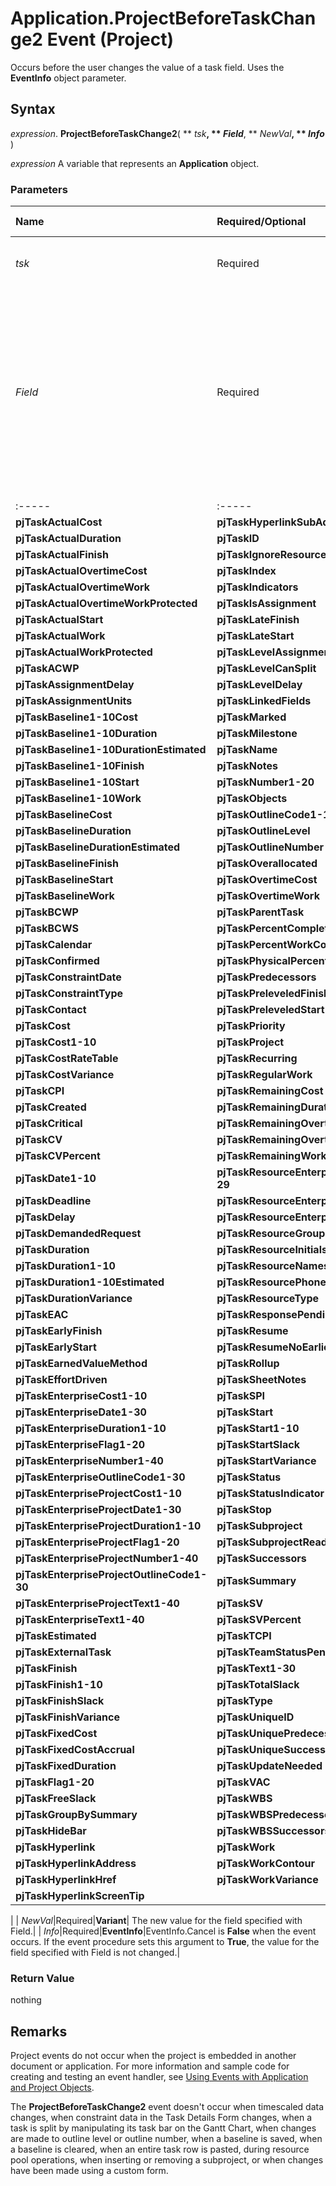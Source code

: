 
# Application.ProjectBeforeTaskChange2 Event (Project)

Occurs before the user changes the value of a task field. Uses the  **EventInfo** object parameter.


## Syntax

 _expression_. **ProjectBeforeTaskChange2**( ** _tsk_**, ** _Field_**, ** _NewVal_**, ** _Info_** )

 _expression_ A variable that represents an **Application** object.


### Parameters



|**Name**|**Required/Optional**|**Data Type**|**Description**|
|:-----|:-----|:-----|:-----|
| _tsk_|Required|**Task**|The task whose field is being changed.|
| _Field_|Required|**PjField**|The field being changed. If more than one field is changed by the user, the event is fired for each field changed. Can be one of the following  **PjField** constants:
|||
|:-----|:-----|
|**pjTaskActualCost**|**pjTaskHyperlinkSubAddress**|
|**pjTaskActualDuration**|**pjTaskID**|
|**pjTaskActualFinish**|**pjTaskIgnoreResourceCalendar**|
|**pjTaskActualOvertimeCost**|**pjTaskIndex**|
|**pjTaskActualOvertimeWork**|**pjTaskIndicators**|
|**pjTaskActualOvertimeWorkProtected**|**pjTaskIsAssignment**|
|**pjTaskActualStart**|**pjTaskLateFinish**|
|**pjTaskActualWork**|**pjTaskLateStart**|
|**pjTaskActualWorkProtected**|**pjTaskLevelAssignments**|
|**pjTaskACWP**|**pjTaskLevelCanSplit**|
|**pjTaskAssignmentDelay**|**pjTaskLevelDelay**|
|**pjTaskAssignmentUnits**|**pjTaskLinkedFields**|
|**pjTaskBaseline1-10Cost**|**pjTaskMarked**|
|**pjTaskBaseline1-10Duration**|**pjTaskMilestone**|
|**pjTaskBaseline1-10DurationEstimated**|**pjTaskName**|
|**pjTaskBaseline1-10Finish**|**pjTaskNotes**|
|**pjTaskBaseline1-10Start**|**pjTaskNumber1-20**|
|**pjTaskBaseline1-10Work**|**pjTaskObjects**|
|**pjTaskBaselineCost**|**pjTaskOutlineCode1-10**|
|**pjTaskBaselineDuration**|**pjTaskOutlineLevel**|
|**pjTaskBaselineDurationEstimated**|**pjTaskOutlineNumber**|
|**pjTaskBaselineFinish**|**pjTaskOverallocated**|
|**pjTaskBaselineStart**|**pjTaskOvertimeCost**|
|**pjTaskBaselineWork**|**pjTaskOvertimeWork**|
|**pjTaskBCWP**|**pjTaskParentTask**|
|**pjTaskBCWS**|**pjTaskPercentComplete**|
|**pjTaskCalendar**|**pjTaskPercentWorkComplete**|
|**pjTaskConfirmed**|**pjTaskPhysicalPercentComplete**|
|**pjTaskConstraintDate**|**pjTaskPredecessors**|
|**pjTaskConstraintType**|**pjTaskPreleveledFinish**|
|**pjTaskContact**|**pjTaskPreleveledStart**|
|**pjTaskCost**|**pjTaskPriority**|
|**pjTaskCost1-10**|**pjTaskProject**|
|**pjTaskCostRateTable**|**pjTaskRecurring**|
|**pjTaskCostVariance**|**pjTaskRegularWork**|
|**pjTaskCPI**|**pjTaskRemainingCost**|
|**pjTaskCreated**|**pjTaskRemainingDuration**|
|**pjTaskCritical**|**pjTaskRemainingOvertimeCost**|
|**pjTaskCV**|**pjTaskRemainingOvertimeWork**|
|**pjTaskCVPercent**|**pjTaskRemainingWork**|
|**pjTaskDate1-10**|**pjTaskResourceEnterpriseMultiValueCode20-29**|
|**pjTaskDeadline**|**pjTaskResourceEnterpriseOutlineCode1-29**|
|**pjTaskDelay**|**pjTaskResourceEnterpriseRBS**|
|**pjTaskDemandedRequest**|**pjTaskResourceGroup**|
|**pjTaskDuration**|**pjTaskResourceInitials**|
|**pjTaskDuration1-10**|**pjTaskResourceNames**|
|**pjTaskDuration1-10Estimated**|**pjTaskResourcePhonetics**|
|**pjTaskDurationVariance**|**pjTaskResourceType**|
|**pjTaskEAC**|**pjTaskResponsePending**|
|**pjTaskEarlyFinish**|**pjTaskResume**|
|**pjTaskEarlyStart**|**pjTaskResumeNoEarlierThan**|
|**pjTaskEarnedValueMethod**|**pjTaskRollup**|
|**pjTaskEffortDriven**|**pjTaskSheetNotes**|
|**pjTaskEnterpriseCost1-10**|**pjTaskSPI**|
|**pjTaskEnterpriseDate1-30**|**pjTaskStart**|
|**pjTaskEnterpriseDuration1-10**|**pjTaskStart1-10**|
|**pjTaskEnterpriseFlag1-20**|**pjTaskStartSlack**|
|**pjTaskEnterpriseNumber1-40**|**pjTaskStartVariance**|
|**pjTaskEnterpriseOutlineCode1-30**|**pjTaskStatus**|
|**pjTaskEnterpriseProjectCost1-10**|**pjTaskStatusIndicator**|
|**pjTaskEnterpriseProjectDate1-30**|**pjTaskStop**|
|**pjTaskEnterpriseProjectDuration1-10**|**pjTaskSubproject**|
|**pjTaskEnterpriseProjectFlag1-20**|**pjTaskSubprojectReadOnly**|
|**pjTaskEnterpriseProjectNumber1-40**|**pjTaskSuccessors**|
|**pjTaskEnterpriseProjectOutlineCode1-30**|**pjTaskSummary**|
|**pjTaskEnterpriseProjectText1-40**|**pjTaskSV**|
|**pjTaskEnterpriseText1-40**|**pjTaskSVPercent**|
|**pjTaskEstimated**|**pjTaskTCPI**|
|**pjTaskExternalTask**|**pjTaskTeamStatusPending**|
|**pjTaskFinish**|**pjTaskText1-30**|
|**pjTaskFinish1-10**|**pjTaskTotalSlack**|
|**pjTaskFinishSlack**|**pjTaskType**|
|**pjTaskFinishVariance**|**pjTaskUniqueID**|
|**pjTaskFixedCost**|**pjTaskUniquePredecessors**|
|**pjTaskFixedCostAccrual**|**pjTaskUniqueSuccessors**|
|**pjTaskFixedDuration**|**pjTaskUpdateNeeded**|
|**pjTaskFlag1-20**|**pjTaskVAC**|
|**pjTaskFreeSlack**|**pjTaskWBS**|
|**pjTaskGroupBySummary**|**pjTaskWBSPredecessors**|
|**pjTaskHideBar**|**pjTaskWBSSuccessors**|
|**pjTaskHyperlink**|**pjTaskWork**|
|**pjTaskHyperlinkAddress**|**pjTaskWorkContour**|
|**pjTaskHyperlinkHref**|**pjTaskWorkVariance**|
|**pjTaskHyperlinkScreenTip**||
|
| _NewVal_|Required|**Variant**| The new value for the field specified with Field.|
| _Info_|Required|**EventInfo**|EventInfo.Cancel is  **False** when the event occurs. If the event procedure sets this argument to **True**, the value for the field specified with Field is not changed.|

### Return Value

nothing


## Remarks

Project events do not occur when the project is embedded in another document or application. For more information and sample code for creating and testing an event handler, see [Using Events with Application and Project Objects](64a18885-f203-c298-db11-f9e8e75bb7b6.md).

The  **ProjectBeforeTaskChange2** event doesn't occur when timescaled data changes, when constraint data in the Task Details Form changes, when a task is split by manipulating its task bar on the Gantt Chart, when changes are made to outline level or outline number, when a baseline is saved, when a baseline is cleared, when an entire task row is pasted, during resource pool operations, when inserting or removing a subproject, or when changes have been made using a custom form.

